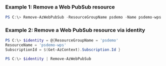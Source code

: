 ### Example 1: Remove a Web PubSub resource
```powershell
PS C:\> Remove-AzWebPubSub -ResourceGroupName psdemo -Name psdemo-wps
```


### Example 2: Remove a Web PubSub resource via identity
```powershell
PS C:\> $identity = @{ResourceGroupName = 'psdemo'
ResourceName = 'psdemo-wps'
SubscriptionId = $(Get-AzContext).Subscription.Id }

PS C:\> $identity | Remove-AzWebPubSub
```



